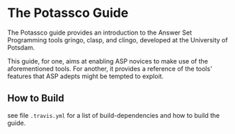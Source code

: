 # The Potassco Guide

The Potassco guide provides an introduction to the Answer Set Programming tools gringo, clasp, and clingo, developed at the University of Potsdam.

This guide, for one, aims at enabling ASP novices to make use of the aforementioned tools.
For another, it provides a reference of the tools' features that ASP adepts might be tempted to exploit.


## How to Build

see file `.travis.yml` for a list of build-dependencies and how to build
the guide.
